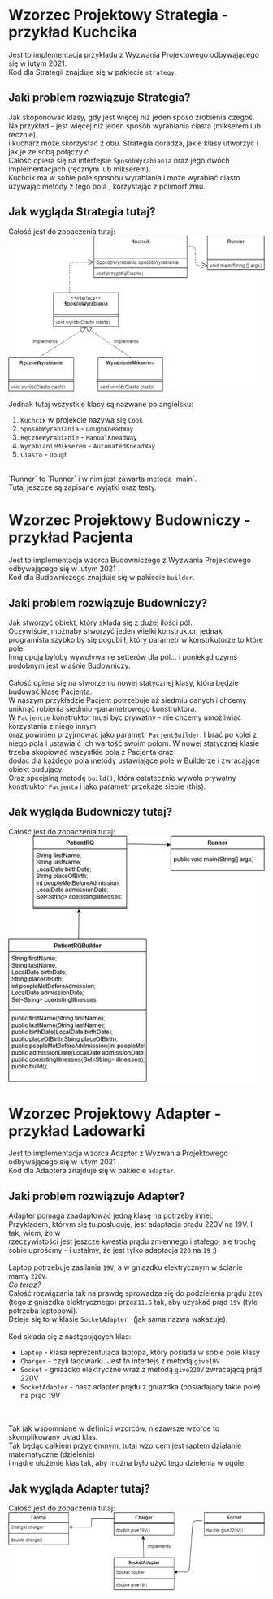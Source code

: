 # Wzorzec Projektowy Strategia - przykład Kuchcika

Jest to implementacja przykładu z Wyzwania Projektowego odbywającego się w lutym 2021.<br/>
Kod dla Strategii znajduje się w pakiecie `strategy`.<br/>

## Jaki problem rozwiązuje Strategia?
Jak skoponować klasy, gdy jest więcej niż jeden sposó zrobienia czegoś. <br/>
Na przykład - jest więcej niż jeden sposób wyrabiania ciasta (mikserem lub recznie)<br/>
i kucharz może skorzystać z obu. Strategia doradza, jakie klasy utworzyć i jak je ze sobą połączy
ć.<br/>
Całość opiera się na interfejsie `SposóbWyrabiania` oraz jego dwóch implementacjach (ręcznym lub
 mikserem).<br/>
 Kuchcik ma w sobie pole sposobu wyrabiania i może wyrabiać ciasto używając metody z tego pola
 , korzystając z polimorfizmu.

## Jak wygląda Strategia tutaj?
Całość jest do zobaczenia tutaj:
![Alt text](pictures/KuchcikStrategia.jpg?raw=true "Gdzie Strategia?")

Jednak tutaj wszystkie klasy są nazwane po angielsku: <br/>
1. `Kuchcik` w projekcie nazywa się `Cook`
2. `SposóbWyrabiania` - `DoughKneadWay`
3. `RęczneWyrabianie` - `ManualKneadWay`
4. `WyrabianieMikserem` - `AutomatedKneadWay`
5. `Ciasto` - `Dough` <br/>
<br/>
`Runner` to `Runner` i w nim jest zawarta metoda `main`.<br/>
Tutaj jeszcze są zapisane wyjątki oraz testy. 

# Wzorzec Projektowy Budowniczy - przykład Pacjenta

Jest to implementacja wzorca Budowniczego z Wyzwania Projektowego odbywającego się w lutym 2021
.<br/>
Kod dla Budowniczego znajduje się w pakiecie `builder`.<br/>

## Jaki problem rozwiązuje Budowniczy?
Jak stworzyć obiekt, który składa się z dużej ilości pól.<br/>
Oczywiście, możnaby stworzyć jeden wielki konstruktor, jednak programista szybko by się pogubi
ł, który parametr w konstrkutorze to które pole.<br/>
Inną opcją byłoby wywoływanie setterów dla pól... i poniekąd czymś podobnym jest właśnie
 Budowniczy.<br/>
 <br/>
 Całość opiera się na stworzeniu nowej statycznej klasy, która będzie budować klasę Pacjenta. <br/>
 W naszym przykładzie Pacjent potrzebuje aż siedmiu danych i chcemy uniknąć robienia siedmio
 -parametrowego konstruktora.<br/>
 W `Pacjencie` konstruktor musi byc prywatny - nie chcemy umożliwiać korzystania z niego innym <br/>
 oraz powinien przyjmować jako parametr `PacjentBuilder`. I brać po kolei z niego pola i ustawia
 ć ich wartość swoim polom.
 W nowej statycznej klasie trzeba skopiować wszystkie pola z Pacjenta oraz<br/>
 dodać dla każdego pola metody ustawiające pole w Builderze i zwracające obiekt budujący.<br/>
 Oraz specjalną metodę `build()`, która ostatecznie wywoła prywatny konstruktor `Pacjenta` i jako
  parametr przekaże siebie (this).
  
  ## Jak wygląda Budowniczy tutaj?
  Całość jest do zobaczenia tutaj:
  ![Alt text](pictures/Builder.png?raw=true "Gdzie Budowniczy?")
  
# Wzorzec Projektowy Adapter - przykład Ladowarki

Jest to implementacja wzorca Adapter z Wyzwania Projektowego odbywającego się w lutym 2021
.<br/>
Kod dla Adaptera znajduje się w pakiecie `adapter`.<br/>

## Jaki problem rozwiązuje Adapter?
Adapter pomaga zaadaptować jedną klasę na potrzeby innej. <br/>
Przykładem, którym się tu posługuję, jest adaptacja prądu 220V na 19V. I tak, wiem, że w <br/>
rzeczywistości jest jeszcze kwestia prądu zmiennego i stałego, ale trochę <br/>
sobie uprośćmy - i ustalmy, że jest tylko adaptacja `220` na `19` :) <br/>
<br/>
Laptop potrzebuje zasilania `19V`, a w gniazdku elektrycznym w ścianie mamy `220V`. <br/> 
*Co teraz?* <br/>
Całość rozwiązania tak na prawdę sprowadza się do podzielenia prądu `220V` (tego z gniazdka
 elektrycznego) przez`11.5` tak, aby uzyskać prąd `19V` (tyle potrzeba laptopowi). <Br/>
 Dzieje się to w klasie `SocketAdapter
 ` (jak sama nazwa wskazuje). <br/>
<br/>
Kod składa się z następujących klas:
* `Laptop` - klasa reprezentująca laptopa, który posiada w sobie pole klasy
* `Charger` - czyli ładowarki. Jest to interfejs z metodą `give19V`
* `Socket` - gniazdko elektryczne wraz z metodą `give220V` zwracającą prąd 220V
* `SocketAdapter` - nasz adapter prądu z gniazdka (posiadający takie pole) na prąd 19V
<br/>
<br/>
Tak jak wspomniane w definicji wzorców, niezawsze wzorce to skomplikowany układ klas.<br/>
Tak będąc całkiem przyziemnym, tutaj wzorcem jest raptem działanie matematyczne (dzielenie)<br/>
i mądre ułożenie klas tak, aby można było użyć tego dzielenia w ogóle.

  
  ## Jak wygląda Adapter tutaj?
  Całość jest do zobaczenia tutaj:
  ![Alt text](pictures/Adapter.png?raw=true "Gdzie Adapter?")